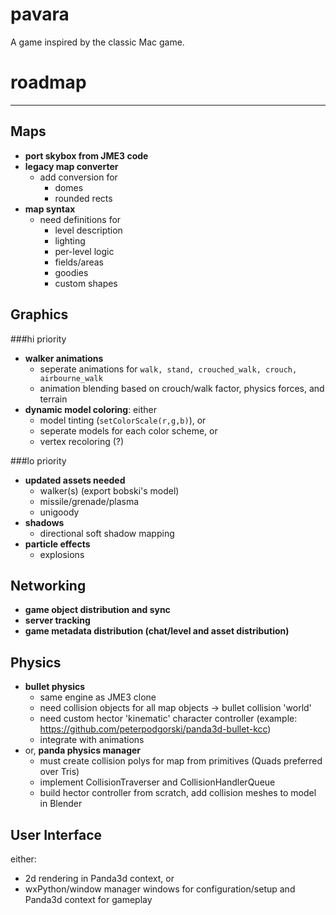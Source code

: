 pavara
======

A game inspired by the classic Mac game.

roadmap
=======
* * * 
Maps
----
*   **port skybox from JME3 code**
*   **legacy map converter**
	*   add conversion for
		*   domes
		*   rounded rects
*   **map syntax**
	*   need definitions for
        *   level description
		*   lighting
		*   per-level logic
		*   fields/areas
		*   goodies
		*   custom shapes
		
Graphics
--------
###hi priority
*   **walker animations**
	*   seperate animations for `walk, stand, crouched_walk, crouch, airbourne_walk`
	*   animation blending based on crouch/walk factor, physics forces, and terrain
*   **dynamic model coloring**: either
    *   model tinting (`setColorScale(r,g,b)`), or
    *   seperate models for each color scheme, or
    *   vertex recoloring (?)

###lo priority
*   **updated assets needed**
    *   walker(s) (export bobski's model)
	*   missile/grenade/plasma
	*   unigoody
*   **shadows**
    *   directional soft shadow mapping
*   **particle effects**
	* explosions
	
Networking
----------
*   **game object distribution and sync**
*   **server tracking**
*   **game metadata distribution (chat/level and asset distribution)**

Physics
-------
*   **bullet physics**
    *   same engine as JME3 clone
    *   need collision objects for all map objects -> bullet collision 'world'
    *   need custom hector 'kinematic' character controller (example: https://github.com/peterpodgorski/panda3d-bullet-kcc)
    *   integrate with animations
*   or, **panda physics manager**
    *   must create collision polys for map from primitives (Quads preferred over Tris)
    *   implement CollisionTraverser and CollisionHandlerQueue
    *   build hector controller from scratch, add collision meshes to model in Blender
    
User Interface
--------------
either:
*   2d rendering in Panda3d context, or
*   wxPython/window manager windows for configuration/setup and Panda3d context for gameplay